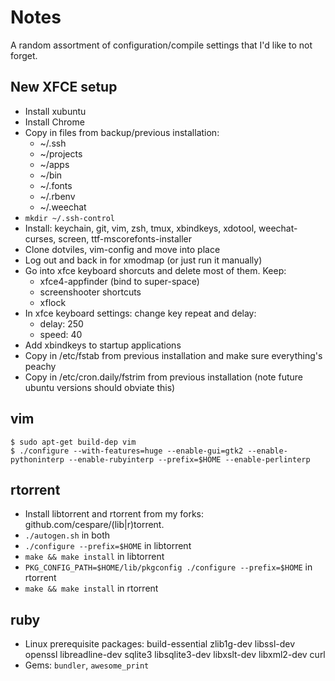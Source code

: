 # Notes

A random assortment of configuration/compile settings that I'd like to not forget.

## New XFCE setup

* Install xubuntu
* Install Chrome
* Copy in files from backup/previous installation:
  - ~/.ssh
  - ~/projects
  - ~/apps
  - ~/bin
  - ~/.fonts
  - ~/.rbenv
  - ~/.weechat
* `mkdir ~/.ssh-control`
* Install: keychain, git, vim, zsh, tmux, xbindkeys, xdotool, weechat-curses, screen,
  ttf-mscorefonts-installer
* Clone dotviles, vim-config and move into place
* Log out and back in for xmodmap (or just run it manually)
* Go into xfce keyboard shorcuts and delete most of them. Keep:
  - xfce4-appfinder (bind to super-space)
  - screenshooter shortcuts
  - xflock
* In xfce keyboard settings: change key repeat and delay:
  - delay: 250
  - speed: 40
* Add xbindkeys to startup applications
* Copy in /etc/fstab from previous installation and make sure everything's peachy
* Copy in /etc/cron.daily/fstrim from previous installation (note future ubuntu versions should obviate this)

## vim

    $ sudo apt-get build-dep vim
    $ ./configure --with-features=huge --enable-gui=gtk2 --enable-pythoninterp --enable-rubyinterp --prefix=$HOME --enable-perlinterp

## rtorrent

* Install libtorrent and rtorrent from my forks: github.com/cespare/(lib|r)torrent.
* `./autogen.sh` in both
* `./configure --prefix=$HOME` in libtorrent
* `make && make install` in libtorrent
* `PKG_CONFIG_PATH=$HOME/lib/pkgconfig ./configure --prefix=$HOME` in rtorrent
* `make && make install` in rtorrent

## ruby

* Linux prerequisite packages: build-essential zlib1g-dev libssl-dev openssl libreadline-dev sqlite3 libsqlite3-dev libxslt-dev libxml2-dev curl
* Gems: `bundler`, `awesome_print`
